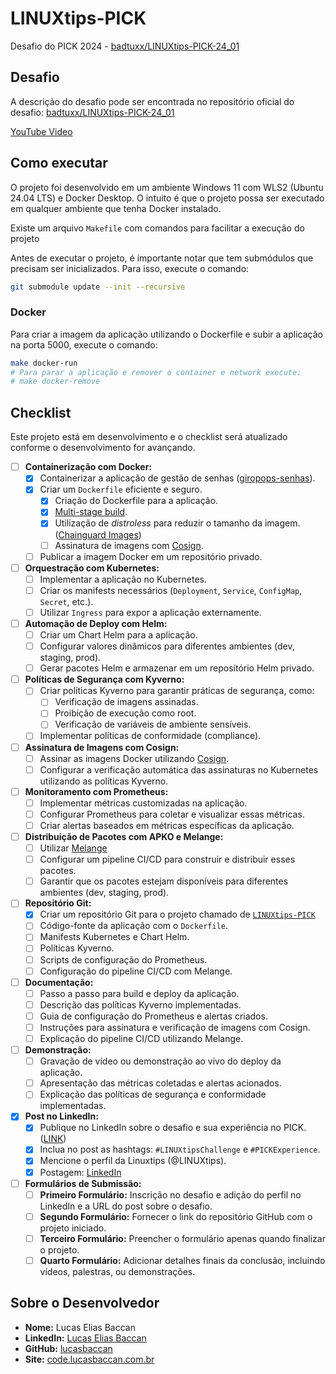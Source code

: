# LINUXtips-PICK
Desafio do PICK 2024 - [badtuxx/LINUXtips-PICK-24_01](https://github.com/badtuxx/LINUXtips-PICK-24_01)

## Desafio

A descrição do desafio pode ser encontrada no repositório oficial do desafio: [badtuxx/LINUXtips-PICK-24_01](https://github.com/badtuxx/LINUXtips-PICK-24_01)

[YouTube Video](https://youtu.be/s_N4GxKJkUc)

## Como executar

O projeto foi desenvolvido em um ambiente Windows 11 com WLS2 (Ubuntu 24.04 LTS) e Docker Desktop. O intuito é que o projeto possa ser executado em qualquer ambiente que tenha Docker instalado.

Existe um arquivo `Makefile` com comandos para facilitar a execução do projeto

Antes de executar o projeto, é importante notar que tem submódulos que precisam ser inicializados. Para isso, execute o comando:

```bash
git submodule update --init --recursive
```

### Docker

Para criar a imagem da aplicação utilizando o Dockerfile e subir a aplicação na porta 5000, execute o comando:

```bash
make docker-run
# Para parar a aplicação e remover o container e network execute:
# make docker-remove
```

## Checklist

Este projeto está em desenvolvimento e o checklist será atualizado conforme o desenvolvimento for avançando.

- [ ] **Containerização com Docker:**
  - [x] Containerizar a aplicação de gestão de senhas ([giropops-senhas](https://github.com/badtuxx/giropops-senhas)).
  - [x] Criar um `Dockerfile` eficiente e seguro.
    - [x] Criação do Dockerfile para a aplicação.
    - [x] [Multi-stage build](https://docs.docker.com/build/building/multi-stage/).
    - [x] Utilização de *distroless* para reduzir o tamanho da imagem. ([Chainguard Images](https://www.chainguard.dev/chainguard-images))
    - [ ] Assinatura de imagens com [Cosign](https://docs.sigstore.dev/signing/quickstart/).
  - [ ] Publicar a imagem Docker em um repositório privado.

- [ ] **Orquestração com Kubernetes:**
  - [ ] Implementar a aplicação no Kubernetes.
  - [ ] Criar os manifests necessários (`Deployment`, `Service`, `ConfigMap`, `Secret`, etc.).
  - [ ] Utilizar `Ingress` para expor a aplicação externamente.

- [ ] **Automação de Deploy com Helm:**
  - [ ] Criar um Chart Helm para a aplicação.
  - [ ] Configurar valores dinâmicos para diferentes ambientes (dev, staging, prod).
  - [ ] Gerar pacotes Helm e armazenar em um repositório Helm privado.

- [ ] **Políticas de Segurança com Kyverno:**
  - [ ] Criar políticas Kyverno para garantir práticas de segurança, como:
    - [ ] Verificação de imagens assinadas.
    - [ ] Proibição de execução como root.
    - [ ] Verificação de variáveis de ambiente sensíveis.
  - [ ] Implementar políticas de conformidade (compliance).

- [ ] **Assinatura de Imagens com Cosign:**
  - [ ] Assinar as imagens Docker utilizando [Cosign](https://docs.sigstore.dev/signing/quickstart/).
  - [ ] Configurar a verificação automática das assinaturas no Kubernetes utilizando as políticas Kyverno.

- [ ] **Monitoramento com Prometheus:**
  - [ ] Implementar métricas customizadas na aplicação.
  - [ ] Configurar Prometheus para coletar e visualizar essas métricas.
  - [ ] Criar alertas baseados em métricas específicas da aplicação.

- [ ] **Distribuição de Pacotes com APKO e Melange:**
  - [ ] Utilizar [Melange](https://github.com/chainguard-dev/melange)
  - [ ] Configurar um pipeline CI/CD para construir e distribuir esses pacotes.
  - [ ] Garantir que os pacotes estejam disponíveis para diferentes ambientes (dev, staging, prod).

- [ ] **Repositório Git:**
  - [x] Criar um repositório Git para o projeto chamado de [`LINUXtips-PICK`](https://github.com/lucasbaccan/LINUXtips-PICK)
  - [ ] Código-fonte da aplicação com o `Dockerfile`.
  - [ ] Manifests Kubernetes e Chart Helm.
  - [ ] Políticas Kyverno.
  - [ ] Scripts de configuração do Prometheus.
  - [ ] Configuração do pipeline CI/CD com Melange.

- [ ] **Documentação:**
  - [ ] Passo a passo para build e deploy da aplicação.
  - [ ] Descrição das políticas Kyverno implementadas.
  - [ ] Guia de configuração do Prometheus e alertas criados.
  - [ ] Instruções para assinatura e verificação de imagens com Cosign.
  - [ ] Explicação do pipeline CI/CD utilizando Melange.

- [ ] **Demonstração:**
  - [ ] Gravação de vídeo ou demonstração ao vivo do deploy da aplicação.
  - [ ] Apresentação das métricas coletadas e alertas acionados.
  - [ ] Explicação das políticas de segurança e conformidade implementadas.

- [x] **Post no LinkedIn:**
  - [x] Publique no LinkedIn sobre o desafio e sua experiência no PICK. ([LINK]())
  - [x] Inclua no post as hashtags: `#LINUXtipsChallenge` e `#PICKExperience`.
  - [x] Mencione o perfil da Linuxtips (@LINUXtips).
  - [x] Postagem: [LinkedIn](https://www.linkedin.com/posts/lucas-baccan_150-pessoas-em-um-desafio-hard-com-kubernetes-activity-7226708107874213888-XuZX)

- [ ] **Formulários de Submissão:**
  - [ ] **Primeiro Formulário:** Inscrição no desafio e adição do perfil no LinkedIn e a URL do post sobre o desafio.
  - [ ] **Segundo Formulário:** Fornecer o link do repositório GitHub com o projeto iniciado.
  - [ ] **Terceiro Formulário:** Preencher o formulário apenas quando finalizar o projeto.
  - [ ] **Quarto Formulário:** Adicionar detalhes finais da conclusão, incluindo vídeos, palestras, ou demonstrações.

## Sobre o Desenvolvedor

- **Nome:** Lucas Elias Baccan
- **LinkedIn:** [Lucas Elias Baccan](https://www.linkedin.com/in/lucas-baccan/)
- **GitHub:** [lucasbaccan](https://github.com/lucasbaccan)
- **Site:** [code.lucasbaccan.com.br](https://code.lucasbaccan.com.br)
